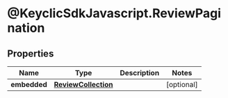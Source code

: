 # @KeyclicSdkJavascript.ReviewPagination

## Properties
Name | Type | Description | Notes
------------ | ------------- | ------------- | -------------
**embedded** | [**ReviewCollection**](ReviewCollection.md) |  | [optional] 


